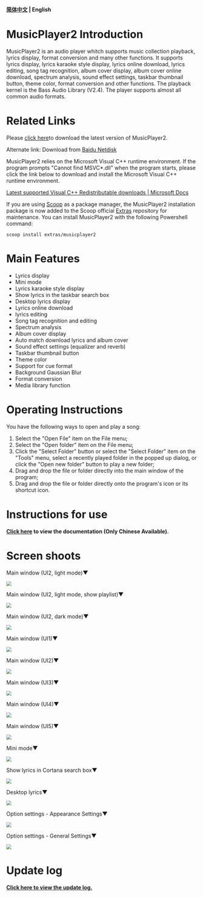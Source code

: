 **[简体中文](https://github.com/zhongyang219/MusicPlayer2/blob/master/README.md) | English**

# MusicPlayer2 Introduction

MusicPlayer2 is an audio player whitch supports music collection playback, lyrics display, format conversion and many other functions. It supports lyrics display, lyrics karaoke style display, lyrics online download, lyrics editing, song tag recognition, album cover display, album cover online download, spectrum analysis, sound effect settings, taskbar thumbnail button, theme color, format conversion and other functions. The playback kernel is the Bass Audio Library (V2.4). The player supports almost all common audio formats.

# Related Links

Please [click here](https://github.com/zhongyang219/MusicPlayer2/releases)to download the latest version of MusicPlayer2.

Alternate link: Download from [Baidu Netdisk](https://pan.baidu.com/s/1i5QNwFF)

MusicPlayer2 relies on the Microsoft Visual C++ runtime environment. If the program prompts "Cannot find MSVC*.dll" when the program starts, please click the link below to download and install the Microsoft Visual C++ runtime environment.

[Latest supported Visual C++ Redistributable downloads | Microsoft Docs](https://docs.microsoft.com/en-us/cpp/windows/latest-supported-vc-redist?view=msvc-170)

If you are using [Scoop](https://github.com/ScoopInstaller/Scoop) as a package manager, the MusicPlayer2 installation package is now added to the Scoop official [Extras](https://github.com/ScoopInstaller) repository for maintenance. You can install MusicPlayer2 with the following Powershell command:

```pwsh
scoop install extras/musicplayer2
```

# Main Features

* Lyrics display
* Mini mode
* Lyrics karaoke style display
* Show lyrics in the taskbar search box
* Desktop lyrics display
* Lyrics online download
* lyrics editing
* Song tag recognition and editing
* Spectrum analysis
* Album cover display
* Auto match download lyrics and album cover
* Sound effect settings (equalizer and reverb)
* Taskbar thumbnail button
* Theme color
* Support for cue format
* Background Gaussian Blur
* Format conversion
* Media library function

# Operating Instructions

You have the following ways to open and play a song:

1. Select the "Open File" item on the File menu;
2. Select the "Open folder" item on the File menu;
3. Click the "Select Folder" button or select the "Select Folder" item on the "Tools" menu, select a recently played folder in the popped up dialog, or click the "Open new folder" button to play a new folder;
4. Drag and drop the file or folder directly into the main window of the program;
5. Drag and drop the file or folder directly onto the program's icon or its shortcut icon.

# Instructions for use

**[Click here](https://github.com/zhongyang219/MusicPlayer2/wiki) to view the documentation (Only Chinese Available).**

# Screen shoots

Main window (UI2, light mode)▼

<img src="Screenshots/Main_window.png" style="zoom:80%;" />

Main window (UI2, light mode, show playlist)▼

<img src="Screenshots/main_window_with_playlist.png" style="zoom:80%;" />

Main window (UI2, dark mode)▼

<img src="Screenshots/Main_window2.png" style="zoom:80%;" />

Main window (UI1)▼

<img src="Screenshots/main_window_ui1.png" style="zoom:80%;" />

Main window (UI2)▼

<img src="Screenshots/main_window_ui2.png" style="zoom:80%;" />

Main window (UI3)▼

<img src="Screenshots/main_window_ui3.png" style="zoom:80%;" />

Main window (UI4)▼

<img src="Screenshots/main_window_ui4.png" style="zoom:80%;" />

Main window (UI5)▼

<img src="Screenshots/main_window_ui5.png" style="zoom:80%;" />

Mini mode▼

<img src="Screenshots/Mini_mode.png" style="zoom:80%;" />

Show lyrics in Cortana search box▼

<img src="Screenshots/Cortana_lyric.png" style="zoom:80%;" />

Desktop lyrics▼

<img src="Screenshots/desktop_lyric.jpg" style="zoom:80%;" />

Option settings - Appearance Settings▼

<img src="Screenshots/en_us/options.png" style="zoom:80%;" />

Option settings - General Settings▼

<img src="Screenshots/en_us/options2.png" style="zoom:80%;" />

# Update log

**[Click here to view the update log.](https://github.com/zhongyang219/MusicPlayer2/blob/master/Documents/update_log_en-us.md)**

